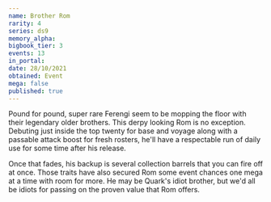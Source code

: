 ```yaml
---
name: Brother Rom
rarity: 4
series: ds9
memory_alpha:
bigbook_tier: 3
events: 13
in_portal:
date: 28/10/2021
obtained: Event
mega: false
published: true
---
```


Pound for pound, super rare Ferengi seem to be mopping the floor with their legendary older brothers. This derpy looking Rom is no exception. Debuting just inside the top twenty for base and voyage along with a passable attack boost for fresh rosters, he'll have a respectable run of daily use for some time after his release.

Once that fades, his backup is several collection barrels that you can fire off at once. Those traits have also secured Rom some event chances one mega at a time with room for more. He may be Quark's idiot brother, but we'd all be idiots for passing on the proven value that Rom offers.

